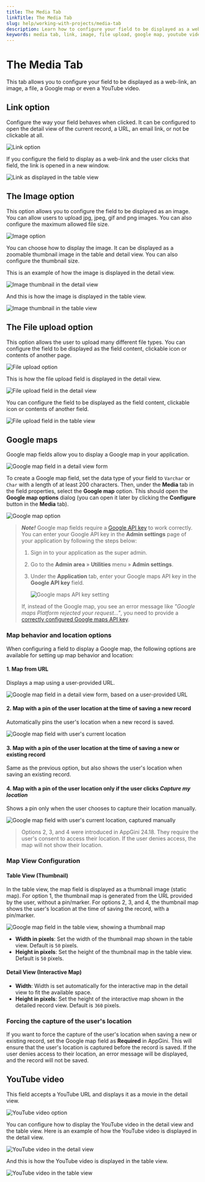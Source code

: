 ```yaml
---
title: The Media Tab
linkTitle: The Media Tab
slug: help/working-with-projects/media-tab
description: Learn how to configure your field to be displayed as a web-link, an image, a file, a google map or even a YouTube video.
keywords: media tab, link, image, file upload, google map, youtube video, geolocation, google maps api key
---
```


# The Media Tab

This tab allows you to configure your field to be displayed as a web-link, an image, a file, a Google map or even a YouTube video.

## Link option

Configure the way your field behaves when clicked. It can be configured to open the detail view of the current record, a URL, an email link, or not be clickable at all.

![Link option](https://cdn.bigprof.com/appgini-desktop/help/appgini-5.40/link_appgini.png)

If you configure the field to display as a web-link and the user clicks that field, the link is opened in a new window.

![Link as displayed in the table view](https://cdn.bigprof.com/appgini-desktop/help/appgini-5.40/link-browser.png)

## The Image option

This option allows you to configure the field to be displayed as an image. You can allow users to upload jpg, jpeg, gif and png images. You can also configure the maximum allowed file size.

![Image option](https://cdn.bigprof.com/appgini-desktop/help/appgini-5.40/image_appgini.png)

You can choose how to display the image. It can be displayed as a zoomable thumbnail image in the table and detail view. You can also configure the thumbnail size.

This is an example of how the image is displayed in the detail view.

![Image thumbnail in the detail view](https://cdn.bigprof.com/appgini-desktop/help/appgini-5.40/image_detail_view.png)

And this is how the image is displayed in the table view.

![Image thumbnail in the table view](https://cdn.bigprof.com/appgini-desktop/help/appgini-5.40/image_field_tv.png)

## The File upload option

This option allows the user to upload many different file types. You can configure the field to be displayed as the field content, clickable icon or contents of another page.

![File upload option](https://cdn.bigprof.com/appgini-desktop/help/appgini-5.40/file_upload_appgini.png)

This is how the file upload field is displayed in the detail view.

![File upload field in the detail view](https://cdn.bigprof.com/appgini-desktop/help/appgini-5.40/file_upload_dv.png)

You can configure the field to be displayed as the field content, clickable icon or contents of another field.

![File upload field in the table view](https://cdn.bigprof.com/appgini-desktop/help/appgini-5.40/file_upload_browser.png)

## Google maps

Google map fields allow you to display a Google map in your application.

![Google map field in a detail view form](https://cdn.bigprof.com/images/input-types-dv-google-map-24.18.png "Google map field in a detail view form")


To create a Google map field, set the data type of your field to `Varchar` or `Char` with a length of at least 200 characters. Then, under the **Media** tab in the field properties, select the **Google map** option. This should open the **Google map options** dialog (you can open it later by clicking the **Configure** button in the **Media** tab).

![Google map option](https://cdn.bigprof.com/images/google-map-dialog-24.18.png "Google map option")

> ***Note!*** Google map fields require a [Google API key](../configure-google-maps-api-key.md) to work correctly. You can enter your Google API key in the **Admin settings** page of your application by following the steps below:
>
> 1. Sign in to your application as the super admin.
> 2. Go to the **Admin area** » **Utilities** menu » **Admin settings**.
> 3. Under the **Application** tab, enter your Google maps API key in the **Google API key** field.
> 
>    ![Google maps API key setting](https://cdn.bigprof.com/images/google-maps-api-key-setting-24.18.png "Google maps API key setting")
>
>  If, instead of the Google map, you see an error message like *"Google maps Platform rejected your request..."*, you need to provide a [correctly configured Google maps API key](../configure-google-maps-api-key.md).

### Map behavior and location options

When configuring a field to display a Google map, the following options are available for setting up map behavior and location:

#### 1. Map from URL

Displays a map using a user-provided URL.

![Google map field in a detail view form, based on a user-provided URL](https://cdn.bigprof.com/images/input-types-dv-google-map-24.18.png "Google map field in a detail view form, based on a user-provided URL")

#### 2. Map with a pin of the user location at the time of saving a new record

Automatically pins the user's location when a new record is saved.

![Google map field with user's current location](https://cdn.bigprof.com/images/input-types-dv-google-map-with-user-location-24.18.png "Google map field with user's current location")

#### 3. Map with a pin of the user location at the time of saving a new or existing record

Same as the previous option, but also shows the user's location when saving an existing record.

#### 4. Map with a pin of the user location only if the user clicks *Capture my location*

Shows a pin only when the user chooses to capture their location manually.
   
![Google map field with user's current location, captured manually](https://cdn.bigprof.com/images/input-types-dv-google-map-with-user-location-manual-24.18.png "Google map field with user's current location, captured manually")

> Options 2, 3, and 4 were introduced in AppGini 24.18. They require the user's consent to access their location. If the user denies access, the map will not show their location.

### Map View Configuration

#### Table View (Thumbnail)

In the table view, the map field is displayed as a thumbnail image (static map). For option 1, the thumbnail map is generated from the URL provided by the user, without a pin/marker. For options 2, 3, and 4, the thumbnail map shows the user's location at the time of saving the record, with a pin/marker.

![Google map field in the table view, showing a thumbnail map](https://cdn.bigprof.com/images/input-types-tv-google-map-24.18.png "Google map field in the table view, showing a thumbnail map")

- **Width in pixels**: Set the width of the thumbnail map shown in the table view. Default is `50` pixels.
- **Height in pixels**: Set the height of the thumbnail map in the table view. Default is `50` pixels.

#### Detail View (Interactive Map)

- **Width**: Width is set automatically for the interactive map in the detail view to fit the available space.
- **Height in pixels**: Set the height of the interactive map shown in the detailed record view. Default is `360` pixels.

### Forcing the capture of the user's location

If you want to force the capture of the user's location when saving a new or existing record, set the Google map field as **Required** in AppGini. This will ensure that the user's location is captured before the record is saved.
If the user denies access to their location, an error message will be displayed, and the record will not be saved.

## YouTube video

This field accepts a YouTube URL and displays it as a movie in the detail view.

![YouTube video option](https://cdn.bigprof.com/appgini-desktop/help/appgini-5.40/youtube_field_appgini.png)

You can configure how to display the YouTube video in the detail view and the table view. Here is an example of how the YouTube video is displayed in the detail view.

![YouTube video in the detail view](https://cdn.bigprof.com/appgini-desktop/help/appgini-5.40/youtube_field_dv.png)

And this is how the YouTube video is displayed in the table view.

![YouTube video in the table view](https://cdn.bigprof.com/appgini-desktop/help/appgini-5.40/youtube_field_tv.png)


